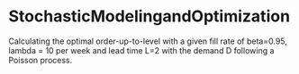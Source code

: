 # StochasticModelingandOptimization

Calculating the optimal order-up-to-level with a given fill rate of beta=0.95, lambda = 10 per week and lead time L=2 with the demand D following a Poisson process.
